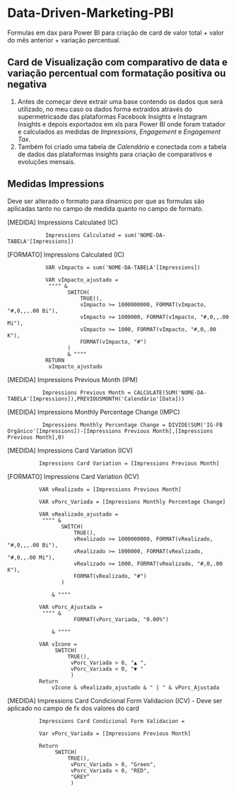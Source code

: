 # Data-Driven-Marketing-PBI
Formulas em dax para Power BI para criação de card de valor total + valor do mês anterior + variação percentual.

## Card de Visualização com comparativo de data e variação percentual com formatação positiva ou negativa
1. Antes de começar deve extrair uma base contendo os dados que será utilizado, no meu caso os dados forma extraidos através do supermetricasde das plataformas Facebook Insights e Instagram Insights e depois exportados em xls para Power BI onde foram tratador e calculados as medidas de *Impressions*, *Engagement* e *Engagement Tax*.
2. Também foi criado uma tabela de *Calendário* e conectada com a tabela de dados das plataformas insights para criação de comparativos e evoluções mensais.
   
## Medidas Impressions
Deve ser alterado o formato para dinamico por que as formulas são aplicadas tanto no campo de medida quanto no campo de formato.

[MEDIDA] Impressions Calculated (IC)
  
                Impressions Calculated = sum('NOME-DA-TABELA'[Impressions])
  
[FORMATO] Impressions Calculated (IC)

                VAR vImpacto = sum('NOME-DA-TABELA'[Impressions])

                VAR vImpacto_ajustado =
                 """" & 
                       SWITCH(
                           TRUE(),
                           vImpacto >= 1000000000, FORMAT(vImpacto, "#,0,,,.00 Bi"),
                           vImpacto >= 1000000, FORMAT(vImpacto, "#,0,,.00 Mi"),
                           vImpacto >= 1000, FORMAT(vImpacto, "#,0,.00 K"),
                           FORMAT(vImpacto, "#")
                       )
                       & """"
                RETURN
                 vImpacto_ajustado
 
[MEDIDA] Impressions Previous Month (IPM)
 
               Impressions Previous Month = CALCULATE(SUM('NOME-DA-TABELA'[Impressions]),PREVIOUSMONTH('Calendário'[Data]))

[MEDIDA] Impressions Monthly Percentage Change (IMPC)
 
               Impressions Monthly Percentage Change = DIVIDE(SUM('IG-FB Orgãnico'[Impressions])-[Impressions Previous Month],[Impressions Previous Month],0)

[MEDIDA] Impressions Card Variation (ICV)

              Impressions Card Variation = [Impressions Previous Month]
              
[FORMATO] Impressions Card Variation (ICV)

              VAR vRealizado = [Impressions Previous Month]
              
              VAR vPorc_Variada = [Impressions Monthly Percentage Change]
              
              VAR vRealizado_ajustado =
               """" & 
                     SWITCH(
                         TRUE(),
                         vRealizado >= 1000000000, FORMAT(vRealizado, "#,0,,,.00 Bi"),
                         vRealizado >= 1000000, FORMAT(vRealizado, "#,0,,.00 Mi"),
                         vRealizado >= 1000, FORMAT(vRealizado, "#,0,.00 K"),
                         FORMAT(vRealizado, "#")
                     )
                  
                  & """"
              
              VAR vPorc_Ajustada =
               """" & 
                         FORMAT(vPorc_Variada, "0.00%")
                  
                  & """"
              
              VAR vIcone =
                   SWITCH(
                       TRUE(),
                        vPorc_Variada > 0, "▲ ",
                        vPorc_Variada < 0, "▼ "
                        )
              Return
                  vIcone & vRealizado_ajustado & " | " & vPorc_Ajustada

[MEDIDA] Impressions Card Condicional Form Validacion (ICV) - Deve ser aplicado no campo de fx dos valores do card

              Impressions Card Condicional Form Validacion = 
              
              Var vPorc_Variada = [Impressions Previous Month]
              
              Return
                   SWITCH(
                       TRUE(),
                        vPorc_Variada > 0, "Green",
                        vPorc_Variada < 0, "RED",
                        "GREY"
                        )


